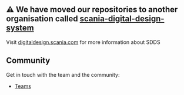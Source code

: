 


## :warning: We have moved our repositories to another organisation called [scania-digital-design-system](https://github.com/scania-digital-design-system/)

Visit [digitaldesign.scania.com](https://digitaldesign.scania.com/) for more information about SDDS

## Community

Get in touch with the team and the community:
- [Teams](https://teams.microsoft.com/l/team/19%3a1257007a64d44c64954acca27a9d4b46%40thread.skype/conversations?groupId=79f9bfeb-73e2-424d-9477-b236191ece5e&tenantId=3bc062e4-ac9d-4c17-b4dd-3aad637ff1ac)

